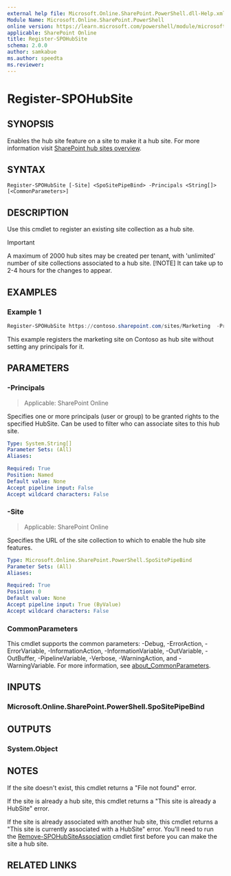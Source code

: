 ```yaml
---
external help file: Microsoft.Online.SharePoint.PowerShell.dll-Help.xml
Module Name: Microsoft.Online.SharePoint.PowerShell
online version: https://learn.microsoft.com/powershell/module/microsoft.online.sharepoint.powershell/register-spohubsite
applicable: SharePoint Online
title: Register-SPOHubSite
schema: 2.0.0
author: samkabue
ms.author: speedta
ms.reviewer:
---
```


# Register-SPOHubSite

## SYNOPSIS

Enables the hub site feature on a site to make it a hub site. For more information visit [SharePoint hub sites overview](/sharepoint/dev/features/hub-site/hub-site-overview).

## SYNTAX

```
Register-SPOHubSite [-Site] <SpoSitePipeBind> -Principals <String[]> [<CommonParameters>]
```

## DESCRIPTION

Use this cmdlet to register an existing site collection as a hub site.

> [!IMPORTANT]
> A maximum of 2000 hub sites may be created per tenant, with 'unlimited' number of site collections associated to a hub site.
> [!NOTE]
> It can take up to 2-4 hours for the changes to appear.

## EXAMPLES

### Example 1

```powershell
Register-SPOHubSite https://contoso.sharepoint.com/sites/Marketing  -Principals $null
```

This example registers the marketing site on Contoso as hub site without setting any principals for it.

## PARAMETERS

### -Principals

> Applicable: SharePoint Online

Specifies one or more principals (user or group) to be granted rights to the specified HubSite. Can be used to filter who can associate sites to this hub site.

```yaml
Type: System.String[]
Parameter Sets: (All)
Aliases:

Required: True
Position: Named
Default value: None
Accept pipeline input: False
Accept wildcard characters: False
```

### -Site

> Applicable: SharePoint Online

Specifies the URL of the site collection to which to enable the hub site features.

```yaml
Type: Microsoft.Online.SharePoint.PowerShell.SpoSitePipeBind
Parameter Sets: (All)
Aliases:

Required: True
Position: 0
Default value: None
Accept pipeline input: True (ByValue)
Accept wildcard characters: False
```

### CommonParameters
This cmdlet supports the common parameters: -Debug, -ErrorAction, -ErrorVariable, -InformationAction, -InformationVariable, -OutVariable, -OutBuffer, -PipelineVariable, -Verbose, -WarningAction, and -WarningVariable. For more information, see [about_CommonParameters](https://go.microsoft.com/fwlink/?LinkID=113216).

## INPUTS

### Microsoft.Online.SharePoint.PowerShell.SpoSitePipeBind

## OUTPUTS

### System.Object

## NOTES

If the site doesn't exist, this cmdlet returns a "File not found" error.

If the site is already a hub site, this cmdlet returns a "This site is already a HubSite" error.

If the site is already associated with another hub site, this cmdlet returns a "This site is currently associated with a HubSite" error. You'll need to run the [Remove-SPOHubSiteAssociation](Remove-SPOHubSiteAssociation.md) cmdlet first before you can make the site a hub site.

## RELATED LINKS

